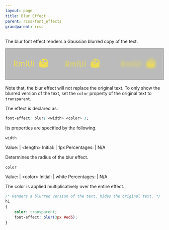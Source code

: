 ```yaml
---
layout: page
title: Blur Effect
parent: rcss/font_effects
grandparent: rcss
---
```


The blur font effect renders a Gaussian blurred copy of the text.

![Blur sample](blur.png)

Note that, the blur effect will not replace the original text. To only show the blurred version of the text, set the `color` property of the original text to `transparent`.

The effect is declared as:

```css
font-effect: blur( <width> <color> );
```

Its properties are specified by the following.

`width`

Value: | \<length\>
Initial: | 1px
Percentages: | N/A

Determines the radius of the blur effect.

`color`

Value: | \<color\>
Initial: | white
Percentages: | N/A

The color is applied multiplicatively over the entire effect.



```css
/* Renders a blurred version of the text, hides the original text. */
h1
{
	color: transparent;
	font-effect: blur(3px #ed5);
}
```
